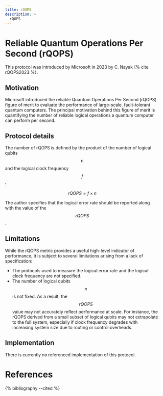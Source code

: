 ```yaml
---
title: rQOPS
description: >
  rQOPS
---
```


# Reliable Quantum Operations Per Second (rQOPS)

This protocol was introduced by Microsoft in 2023 by C. Nayak {% cite rQOPS2023 %}. 

## Motivation

Microsoft introduced the reliable Quantum Operations Per Second (rQOPS) figure of merit to evaluate the performance of large-scale, fault-tolerant quantum computers. The principal motivation behind this figure of merit is quantifying the number of reliable logical operations a quantum computer can perform per second.

## Protocol details

The number of rQOPS is defined by the product of the number of logical qubits $$n$$ and the logical clock frequency $$f$$:

$$rQOPS = f \times n$$

The author specifies that the logical error rate should be reported along with the value of the $$rQOPS$$.

## Limitations

While the rQOPS metric provides a useful high-level indicator of performance, it is subject to several limitations arising from a lack of specification:
- The protocols used to measure the logical error rate and the logical clock frequency are not specified.
- The number of logical qubits $$n$$ is not fixed. As a result, the $$rQOPS$$ value may not accurately reflect performance at scale. For instance, the rQOPS derived from a small subset of logical qubits may not extrapolate to the full system, especially if clock frequency degrades with increasing system size due to routing or control overheads.

## Implementation

There is currently no referenced implementation of this protocol.

# References 
{% bibliography --cited %}

